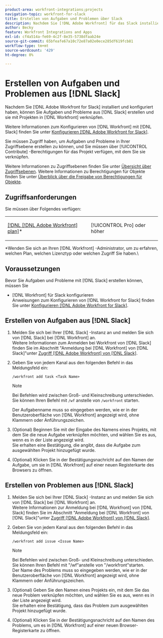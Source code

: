 ```yaml
---
product-area: workfront-integrations;projects
navigation-topic: workfront-for-slack
title: Erstellen von Aufgaben und Problemen über Slack
description: Nachdem Sie [!DNL Adobe Workfront] für das Slack installiert und konfiguriert haben, können Sie Aufgaben und Probleme von Slack erstellen und sie mit Projekten in Workfront verknüpfen.
author: Becky
feature: Workfront Integrations and Apps
exl-id: cf4a514a-fe69-4c2f-8e35-5738dfaab24e
source-git-commit: 65bfeafe67a10c72e87a02e0ece285df619fcb81
workflow-type: tm+mt
source-wordcount: '429'
ht-degree: 0%

---
```


# Erstellen von Aufgaben und Problemen aus [!DNL Slack]

Nachdem Sie [!DNL Adobe Workfront for Slack] installiert und konfiguriert haben, können Sie Aufgaben und Probleme aus [!DNL Slack] erstellen und sie mit Projekten in [!DNL Workfront] verknüpfen.

Weitere Informationen zum Konfigurieren von [!DNL Workfront] mit [!DNL Slack] finden Sie unter [Konfigurieren [!DNL Adobe Workfront for Slack]](../../workfront-integrations-and-apps/using-workfront-with-slack/configure-workfront-for-slack.md).

Sie müssen Zugriff haben, um Aufgaben und Probleme in Ihrer Zugriffsebene erstellen zu können, und Sie müssen über [!UICONTROL Contribute] -Berechtigungen für das Projekt verfügen, mit dem Sie sie verknüpfen.

Weitere Informationen zu Zugriffsebenen finden Sie unter [Übersicht über Zugriffsebenen](../../administration-and-setup/add-users/access-levels-and-object-permissions/access-levels-overview.md). Weitere Informationen zu Berechtigungen für Objekte finden Sie unter [Überblick über die Freigabe von Berechtigungen für Objekte](../../workfront-basics/grant-and-request-access-to-objects/sharing-permissions-on-objects-overview.md).

## Zugriffsanforderungen

Sie müssen über Folgendes verfügen:

<table style="table-layout:auto"> 
 <col> 
 </col> 
 <col> 
 </col> 
 <tbody> 
  <tr> 
   <td role="rowheader"><a href="https://www.workfront.com/plans" target="_blank">[!DNL [!DNL Adobe Workfront] plan]</a>*</td> 
   <td> <p>[!UICONTROL Pro] oder höher</p> </td> 
  </tr> 
 </tbody> 
</table>

&#42;Wenden Sie sich an Ihren [!DNL Workfront] -Administrator, um zu erfahren, welchen Plan, welchen Lizenztyp oder welchen Zugriff Sie haben.\

## Voraussetzungen

Bevor Sie Aufgaben und Probleme mit [!DNL Slack] erstellen können, müssen Sie

* [!DNL Workfront] für Slack konfigurieren\
   Anweisungen zum Konfigurieren von [!DNL Workfront for Slack] finden Sie unter [Konfigurieren [!DNL Adobe Workfront for Slack]](../../workfront-integrations-and-apps/using-workfront-with-slack/configure-workfront-for-slack.md).

## Erstellen von Aufgaben aus [!DNL Slack]

1. Melden Sie sich bei Ihrer [!DNL Slack] -Instanz an und melden Sie sich von [!DNL Slack] bei [!DNL Workfront] an.\
   Weitere Informationen zum Anmelden bei Workfront von [!DNL Slack] finden Sie im Abschnitt &quot;Anmeldung bei [!DNL Workfront] von [!DNL Slack]&quot;unter [Zugriff [!DNL Adobe Workfront] von  [!DNL Slack]](../../workfront-integrations-and-apps/using-workfront-with-slack/access-workfront-from-slack.md).

1. Geben Sie von jedem Kanal aus den folgenden Befehl in das Meldungsfeld ein:

   `/workfront add task <Task Name>`

   >[!NOTE]
   >
   >Bei Befehlen wird zwischen Groß- und Kleinschreibung unterschieden. Sie können Ihren Befehl mit `/wf` anstelle von `/workfront` starten.
   >  
   >Der Aufgabenname muss so eingegeben werden, wie er in der Benutzeroberfläche von [!DNL Workfront] angezeigt wird, ohne Klammern oder Anführungszeichen.

1. (Optional) Beginnen Sie mit der Eingabe des Namens eines Projekts, mit dem Sie die neue Aufgabe verknüpfen möchten, und wählen Sie es aus, wenn es in der Liste angezeigt wird.\
   Sie erhalten eine Bestätigung, die angibt, dass die Aufgabe zum ausgewählten Projekt hinzugefügt wurde.
1. (Optional) Klicken Sie in der Bestätigungsnachricht auf den Namen der Aufgabe, um sie in [!DNL Workfront] auf einer neuen Registerkarte des Browsers zu öffnen.

## Erstellen von Problemen aus [!DNL Slack]

1. Melden Sie sich bei Ihrer [!DNL Slack] -Instanz an und melden Sie sich von [!DNL Slack] bei [!DNL Workfront] an.\
   Weitere Informationen zur Anmeldung bei [!DNL Workfront] von [!DNL Slack] finden Sie im Abschnitt &quot;Anmeldung bei [!DNL Workfront] von [!DNL Slack]&quot;unter [Zugriff [!DNL Adobe Workfront]  von  [!DNL Slack]](../../workfront-integrations-and-apps/using-workfront-with-slack/access-workfront-from-slack.md).

1. Geben Sie von jedem Kanal aus den folgenden Befehl in das Meldungsfeld ein:

   `/workfront add issue <Issue Name>`

   >[!NOTE]
   >
   >Bei Befehlen wird zwischen Groß- und Kleinschreibung unterschieden. Sie können Ihren Befehl mit &quot;/wf&quot;anstelle von &quot;/workfront&quot;starten. \
   >Der Name des Problems muss so eingegeben werden, wie er in der Benutzeroberfläche von [!DNL Workfront] angezeigt wird, ohne Klammern oder Anführungszeichen.

1. (Optional) Geben Sie den Namen eines Projekts ein, mit dem Sie das neue Problem verknüpfen möchten, und wählen Sie es aus, wenn es in der Liste angezeigt wird.\
   Sie erhalten eine Bestätigung, dass das Problem zum ausgewählten Projekt hinzugefügt wurde.
1. (Optional) Klicken Sie in der Bestätigungsnachricht auf den Namen des Problems, um es in [!DNL Workfront] auf einer neuen Browser-Registerkarte zu öffnen.
